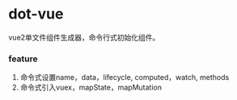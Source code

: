 # dot-vue
vue2单文件组件生成器，命令行式初始化组件。


### feature

1. 命令式设置name，data，lifecycle, computed，watch, methods
2. 命令式引入vuex，mapState，mapMutation
